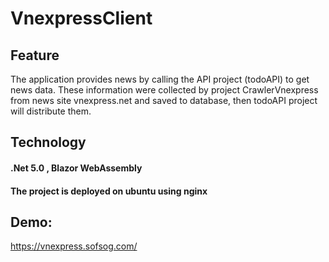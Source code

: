# VnexpressClient
## Feature
The application provides news by calling the API project (todoAPI) to get news data. These information were collected by project CrawlerVnexpress from news site vnexpress.net and saved to database, then todoAPI project will distribute them.

## Technology
#### .Net 5.0 , Blazor WebAssembly 
#### The project is deployed on ubuntu using nginx
## Demo:
https://vnexpress.sofsog.com/
